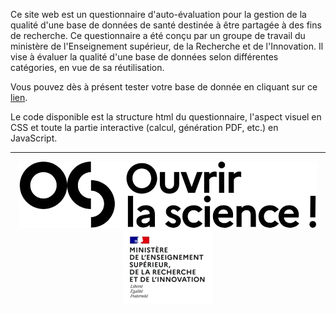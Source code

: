 Ce site web est un questionnaire d'auto-évaluation pour la gestion de la qualité d'une base de données de santé destinée à être partagée à des fins de recherche. Ce questionnaire a été conçu par un groupe de travail du ministère de l'Enseignement supérieur, de la Recherche et de l'Innovation. Il vise à évaluer la qualité d'une base de données selon différentes catégories, en vue de sa réutilisation.

Vous pouvez dès à présent tester votre base de donnée en cliquant sur ce [lien](https://rawcdn.githack.com/chupverse/QualiBDD/25c9cb98ffa3cd91237b9791d8fc04fe59123343/questionnaire.html).



Le code disponible est la structure html du questionnaire, l'aspect visuel en CSS et toute la partie interactive (calcul, génération PDF, etc.) en JavaScript.

---

<div align="center">
    <a href="https://www.ouvrirlascience.fr/accueil/" target="_blank" rel="noopener">
    <img src="Images/logo_ouvrir_science.png" alt="Logo ouvrir la science" class="photo photo-so">
  </a>
  <a href="https://www.enseignementsup-recherche.gouv.fr/fr" target="_blank" rel="noopener">
    <img src="Images/logo_MESRI.png" alt="Logo MESRI" class="photo photo-mesri">
  </a>
</div>